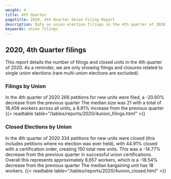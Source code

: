 ```yaml
---
weight: 4
title: 4th Quarter
pagetitle: 2020, 4th Quarter Union Filing Report
description: Data on union election filings in the 4th quarter of 2020
keywords: union filings
---
```


## 2020, 4th Quarter filings

This report details the number of filings and closed units in the 4th quarter of 2020. As a reminder, we are only showing filings and closures related to single union elections (rare multi-union elections are excluded).

### Filings by Union
In the 4th quarter of 2020 266 petitions for new units were filed, a -20.60% decrease from the previous quarter The median size was 21 with a total of 18,456 workers across all units, a 8.81% increase from the previous quarter
{{< readtable table="/tables/reports/2020/4union_filings.html" >}}

### Closed Elections by Union
In the 4th quarter of 2020 334 petitions for new units were closed (this includes petitions where no election was ever held), with 44.91% closed with a certification order, creating 150 total new units. This was a -14.77% decrease from the previous quarter in successful union certifications. Overall this represents approximately 8,657 workers, which is a -18.54% decrease from the previous quarter The median bargaining unit has 18 workers.
{{< readtable table="/tables/reports/2020/4union_closed.html" >}}
